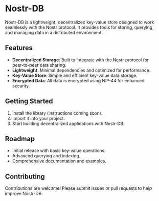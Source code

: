 # Nostr-DB

Nostr-DB is a lightweight, decentralized key-value store designed to work seamlessly with the Nostr protocol. It provides tools for storing, querying, and managing data in a distributed environment.

## Features
- **Decentralized Storage**: Built to integrate with the Nostr protocol for peer-to-peer data sharing.
- **Lightweight**: Minimal dependencies and optimized for performance.
- **Key-Value Store**: Simple and efficient key-value data storage.
- **Encrypted Data**: All data is encrypted using NIP-44 for enhanced security.

## Getting Started
1. Install the library (instructions coming soon).
2. Import it into your project.
3. Start building decentralized applications with Nostr-DB.

## Roadmap
- Initial release with basic key-value operations.
- Advanced querying and indexing.
- Comprehensive documentation and examples.

## Contributing
Contributions are welcome! Please submit issues or pull requests to help improve Nostr-DB.